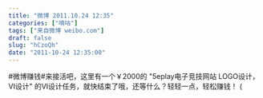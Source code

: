 ```yaml
---
title: "微博 2011.10.24 12:35"
categories: ["嘀咕"]
tags: ["来自微博 weibo.com"]
draft: false
slug: "hCzoQh"
date: "2011-10-24 12:35:00"
---
```


<p>#微博赚钱#来接活吧，这里有一个￥2000的 "5eplay电子竞技网站  LOGO设计，VI设计" 的VI设计任务，就快结束了哦，还等什么？轻轻一点，轻松赚钱！ (</p>
